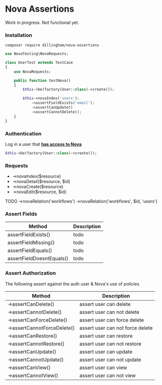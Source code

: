 # Nova Assertions

Work in progress. Not functional yet.

### Installation

```
composer require dillingham/nova-assertions
```
```php
use NovaTesting\NovaRequests;

class UserTest extends TestCase
{
    use NovaRequests;

    public function testNova()
    {
        $this->be(factory(User::class)->create());

        $this->novaIndex('users');
            ->assertFieldExists('email');
            ->assertCanUpdate()
            ->assertCannotDelete();
    }
}
```

### Authentication
Log in a user that **[has access to Nova](https://nova.laravel.com/docs/2.0/installation.html#authorizing-nova)**
```php
$this->be(factory(User::class)->create());
```

### Requests

- ->novaIndex($resource)
- ->novaDetail($resource, $id)
- ->novaCreate($resource)
- ->novaEdit($resource, $id)

TODO
->novaRelation('workflows')
->novaRelation('workflows', $id, 'users')

### Assert Fields

| Method | Description |
| - | - |
| assertFieldExists() | todo |
| assertFieldMissing() | todo |
| assertFieldEquals() | todo |
| assertFieldDoesntEquals() | todo |

### Assert Authorization

The following assert against the auth user & Nova's use of policies

| Method | Description |
| - | - |
| ->assertCanDelete() | assert user can delete |
| ->assertCannotDelete() | assert user can not delete |
| ->assertCanForceDelete() | assert user can force delete |
| ->assertCannotForceDelete() | assert user can not force delete |
| ->assertCanRestore() | assert user can restore |
| ->assertCannotRestore() | assert user can not restore |
| ->assertCanUpdate() | assert user can update |
| ->assertCannotUpdate() | assert user can not update |
| ->assertCanView() | assert user can view |
| ->assertCannotView() | assert user can not view |